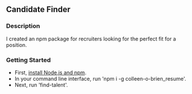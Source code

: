 ## Candidate Finder

### Description

I created an npm package for recruiters looking for the perfect fit for a position.

### Getting Started

- First, [install Node.js and npm](https://www.npmjs.com/get-npm).
- In your command line interface, run 'npm i -g colleen-o-brien_resume'.
- Next, run 'find-talent'.
